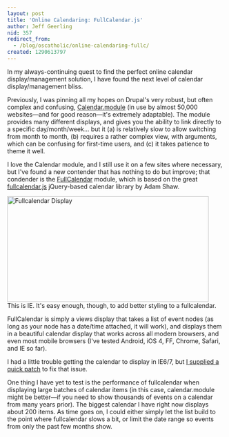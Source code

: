 ```yaml
---
layout: post
title: 'Online Calendaring: FullCalendar.js'
author: Jeff Geerling
nid: 357
redirect_from:
  - /blog/oscatholic/online-calendaring-fullc/
created: 1290613797
---
```

<p>In my always-continuing quest to find the perfect online calendar display/management solution, I have found the next level of calendar display/management bliss.</p>
<p>Previously, I was pinning all my hopes on Drupal&#39;s very robust, but often complex and confusing, <a href="http://drupal.org/project/calendar">Calendar.module</a>&nbsp;(in use by almost 50,000 websites&mdash;and for good reason&mdash;it&#39;s extremely adaptable). The module provides many different displays, and gives you the ability to link directly to a specific day/month/week... but it (a) is relatively slow to allow switching from month to month, (b) requires a rather complex view, with arguments, which can be confusing for first-time users, and (c) it takes patience to theme it well.</p>
<p>I love the Calendar module, and I still use it on a few sites where necessary, but I&#39;ve found a new contender that has nothing to do but improve; that condender is the <a href="http://drupal.org/project/fullcalendar">FullCalendar</a> module, which is based on the great <a href="http://arshaw.com/fullcalendar/">fullcalendar.js</a> jQuery-based calendar library by Adam Shaw.</p>
<p class="rtecenter"><img alt="Fullcalendar Display" height="245" src="http://www.opensourcecatholic.com/sites/opensourcecatholic.com/files/user-uploads/oscatholic/calendar.png" title="" width="467" /><br />
This is IE. It&#39;s easy enough, though, to add better styling to a fullcalendar.</p>
<p class="rteleft">FullCalendar is simply a views display that takes a list of event nodes (as long as your node has a date/time attached, it will work), and displays them in a beautiful calendar display that works across all modern browsers, and even most mobile browsers (I&#39;ve tested Android, iOS 4, FF, Chrome, Safari, and IE so far).</p>
<p class="rteleft">I had a little trouble getting the calendar to display in IE6/7, but <a href="http://drupal.org/node/980180#comment-3749500">I supplied a quick patch</a> to fix that issue.</p>
<p class="rteleft">One thing I have yet to test is the performance of fullcalendar when displaying large batches of calendar items (in this case, calendar.module might be better&mdash;if you need to show thousands of events on a calendar from many years prior). The biggest calendar I have right now displays about 200 items. As time goes on, I could either simply let the list build to the point where fullcalendar slows a bit, or limit the date range so events from only the past few months show.</p>
